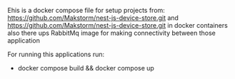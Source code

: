 Еhis is a docker compose file for setup projects from:
  https://github.com/Makstorm/nest-js-device-store.git       and      https://github.com/Makstorm/nest-js-device-store.git
in docker containers 
also there ups RabbitMq image for making connectivity between those application

For running this applications run:
  - docker compose build && docker compose up
